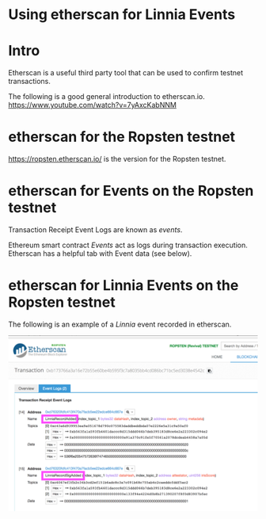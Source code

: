 # Using etherscan for Linnia Events

# Intro

Etherscan is a useful third party tool that can be used to confirm testnet transactions.

The following is a good general introduction to etherscan.io.
https://www.youtube.com/watch?v=7yAxcKabNNM

# etherscan for the Ropsten testnet 

https://ropsten.etherscan.io/ is the version for the Ropsten testnet.

# etherscan for Events on the Ropsten testnet 

Transaction Receipt Event Logs are known as *events*.

Ethereum smart contract *Events* act as logs during transaction execution. Etherscan has a helpful tab with Event data (see below).

# etherscan for Linnia Events  on the Ropsten testnet 

The following is an example of a *Linnia* event recorded in etherscan.

![linnia Event Etherscan](./assets/linniaEventEtherscan.png)
